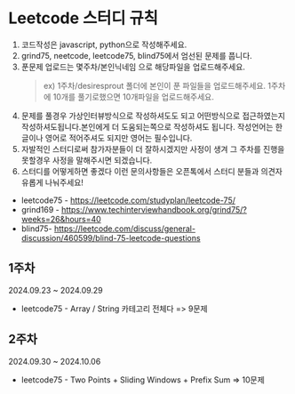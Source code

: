 # Leetcode 스터디 규칙

1. 코드작성은 javascript, python으로 작성해주세요.
2. grind75, neetcode, leetcode75, blind75에서 엄선된 문제를 풉니다.
3. 푼문제 업로드는 몇주차/본인닉네임 으로 해당파일을 업로드해주세요.
   > ex) 1주차/desiresprout 폴더에 본인이 푼 파일들을 업로드해주세요.
   > 1주차에 10개를 풀기로했으면 10개파일을 업로드해주세요.
4. 문제를 풀경우 가상인터뷰방식으로 작성하셔도도 되고 어떤방식으로 접근하였는지 작성하셔도됩니다.본인에게 더 도움되는쪽으로 작성하셔도 됩니다. 작성언어는 한글이나 영어로 적어주셔도 되지만 영어는 필수입니다.
5. 자발적인 스터디로써 참가자분들이 더 잘하시겠지만 사정이 생겨 그 주차를 진행을 못할경우 사정을 말해주시면 되겠습니다.
6. 스터디를 어떻게하면 좋겠다 이런 문의사항들은 오픈톡에서 스터디 분들과 의견자유롭게 나눠주세요!

- leetcode75 - https://leetcode.com/studyplan/leetcode-75/
- grind169 - https://www.techinterviewhandbook.org/grind75/?weeks=26&hours=40
- blind75- https://leetcode.com/discuss/general-discussion/460599/blind-75-leetcode-questions

## 1주차

2024.09.23 ~ 2024.09.29

- leetcode75 - Array / String 카테고리 전체다 => 9문제

## 2주차

2024.09.30 ~ 2024.10.06

- leetcode75 - Two Points + Sliding Windows + Prefix Sum => 10문제
